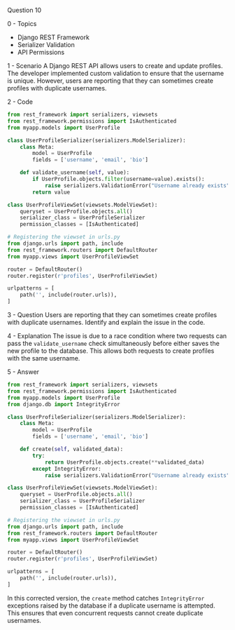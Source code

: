 Question 10

0 - Topics
- Django REST Framework
- Serializer Validation
- API Permissions

1 - Scenario
A Django REST API allows users to create and update profiles. The developer implemented custom validation to ensure that the username is unique. However, users are reporting that they can sometimes create profiles with duplicate usernames.

2 - Code
```python
from rest_framework import serializers, viewsets
from rest_framework.permissions import IsAuthenticated
from myapp.models import UserProfile

class UserProfileSerializer(serializers.ModelSerializer):
    class Meta:
        model = UserProfile
        fields = ['username', 'email', 'bio']

    def validate_username(self, value):
        if UserProfile.objects.filter(username=value).exists():
            raise serializers.ValidationError("Username already exists")
        return value

class UserProfileViewSet(viewsets.ModelViewSet):
    queryset = UserProfile.objects.all()
    serializer_class = UserProfileSerializer
    permission_classes = [IsAuthenticated]

# Registering the viewset in urls.py
from django.urls import path, include
from rest_framework.routers import DefaultRouter
from myapp.views import UserProfileViewSet

router = DefaultRouter()
router.register(r'profiles', UserProfileViewSet)

urlpatterns = [
    path('', include(router.urls)),
]
```

3 - Question
Users are reporting that they can sometimes create profiles with duplicate usernames. Identify and explain the issue in the code.

4 - Explanation
The issue is due to a race condition where two requests can pass the `validate_username` check simultaneously before either saves the new profile to the database. This allows both requests to create profiles with the same username.

5 - Answer
```python
from rest_framework import serializers, viewsets
from rest_framework.permissions import IsAuthenticated
from myapp.models import UserProfile
from django.db import IntegrityError

class UserProfileSerializer(serializers.ModelSerializer):
    class Meta:
        model = UserProfile
        fields = ['username', 'email', 'bio']

    def create(self, validated_data):
        try:
            return UserProfile.objects.create(**validated_data)
        except IntegrityError:
            raise serializers.ValidationError("Username already exists")

class UserProfileViewSet(viewsets.ModelViewSet):
    queryset = UserProfile.objects.all()
    serializer_class = UserProfileSerializer
    permission_classes = [IsAuthenticated]

# Registering the viewset in urls.py
from django.urls import path, include
from rest_framework.routers import DefaultRouter
from myapp.views import UserProfileViewSet

router = DefaultRouter()
router.register(r'profiles', UserProfileViewSet)

urlpatterns = [
    path('', include(router.urls)),
]
```
In this corrected version, the `create` method catches `IntegrityError` exceptions raised by the database if a duplicate username is attempted. This ensures that even concurrent requests cannot create duplicate usernames.

